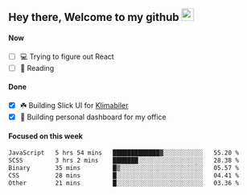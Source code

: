 ## Hey there, Welcome to my github <img src="https://media.giphy.com/media/hvRJCLFzcasrR4ia7z/giphy.gif" width="25px">

#### Now
- [ ] 💻 Trying to figure out React
- [ ] 📕 Reading

#### Done
- [x] ☘️ Building Slick UI for [Klimabiler](https://klimabiler.dk)
- [x] 🚀 Building personal dashboard for my office
 
 #### Focused on this week
<!--START_SECTION:waka-->

```txt
JavaScript   5 hrs 54 mins   █████████████▓░░░░░░░░░░░   55.20 %
SCSS         3 hrs 2 mins    ███████░░░░░░░░░░░░░░░░░░   28.38 %
Binary       35 mins         █▒░░░░░░░░░░░░░░░░░░░░░░░   05.57 %
CSS          28 mins         █░░░░░░░░░░░░░░░░░░░░░░░░   04.41 %
Other        21 mins         █░░░░░░░░░░░░░░░░░░░░░░░░   03.36 %
```

<!--END_SECTION:waka-->

